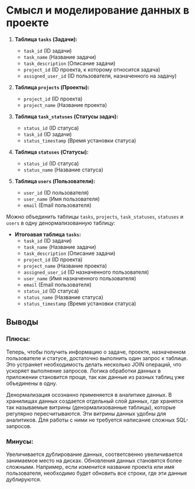 # Смысл и моделирование данных в проекте

1. **Таблица `tasks` (Задачи):**
   - `task_id` (ID задачи)
   - `task_name` (Название задачи)
   - `task_description` (Описание задачи)
   - `project_id` (ID проекта, к которому относится задача)
   - `assigned_user_id` (ID пользователя, назначенного на задачу)

2. **Таблица `projects` (Проекты):**
   - `project_id` (ID проекта)
   - `project_name` (Название проекта)

3. **Таблица `task_statuses` (Статусы задач):**
   - `status_id` (ID статуса)
   - `task_id` (ID задачи)
   - `status_timestamp` (Время установки статуса)

4. **Таблица `statuses` (Статусы):**
   - `status_id` (ID статуса)
   - `status_name` (Название статуса)

5. **Таблица `users` (Пользователи):**
   - `user_id` (ID пользователя)
   - `user_name` (Имя пользователя)
   - `email` (Email пользователя)


Можно объединить таблицы `tasks`, `projects`, `task_statuses`, `statuses` и `users` в одну денормализованную таблицу:

- **Итогоавая таблица `tasks`:**
   - `task_id` (ID задачи)
   - `task_name` (Название задачи)
   - `task_description` (Описание задачи)
   - `project_id` (ID проекта)
   - `project_name` (Название проекта)
   - `assigned_user_id` (ID назначенного пользователя)
   - `user_name` (Имя назначенного пользователя)
   - `email` (Email пользователя)
   - `status_id` (ID статуса)
   - `status_name` (Название статуса)
   - `status_timestamp` (Время установки статуса)

## Выводы

### Плюсы:  
Теперь, чтобы получить информацию о задаче, проекте, назначенном пользователе и статусе, достаточно выполнить один запрос к таблице. Это устраняет необходимость делать несколько JOIN операций, что ускоряет выполнение запросов.
Логика обработки данных в приложении становится проще, так как данные из разных таблиц уже объединены в одну.

Денормализация осознанно применяется в аналитике данных. В хранилищах данных создается отдельный слой данных, где хранятся так называемые витрины (денормализованные таблицы), которые регулярно пересчитываются. Эти витрины данных удобны для аналитиков. Для работы с ними не требуется написание сложных SQL-запросов.

### Минусы:  
Увеличивается дублирование данных, соответсвенно увеличивается занимаемое место на дисках. 
Обновления данных становятся более сложными. Например, если изменится название проекта или имя пользователя, необходимо будет обновить все строки, где эти данные дублируются.
